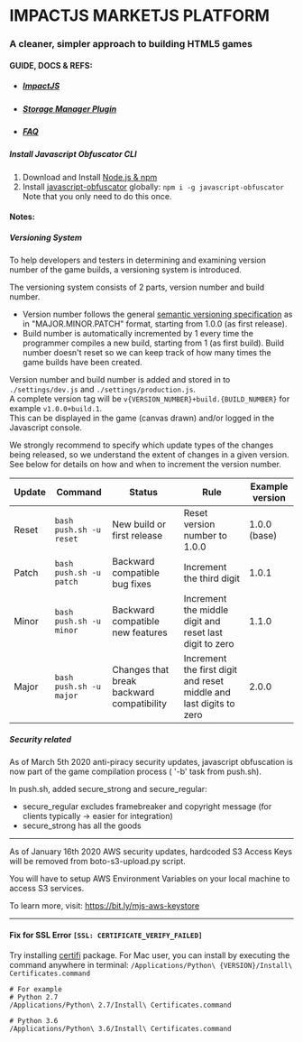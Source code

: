 IMPACTJS MARKETJS PLATFORM
==========================
### A cleaner, simpler approach to building HTML5 games

#### GUIDE, DOCS & REFS:
* ##### [ImpactJS](http://impactjs.com/documentation)
* ##### [Storage Manager Plugin](https://docs.google.com/document/d/14kzaC8yl2QbJzMFEIkIJWviY78GW0Cnz7WF9GRh9Klg/edit?usp=sharing)
* ##### [FAQ](https://bit.ly/mjs-faq)

##### Install Javascript Obfuscator CLI
1. Download and Install [Node.js & npm](https://docs.npmjs.com/getting-started/installing-node)
2. Install [javascript-obfuscator](https://www.npmjs.com/package/javascript-obfuscator) globally: `npm i -g javascript-obfuscator`
Note that you only need to do this once. 

#### Notes: 

##### Versioning System
To help developers and testers in determining and examining version number of the game builds, a versioning system is introduced.  

The versioning system consists of 2 parts, version number and build number. 
- Version number follows the general [semantic versioning specification](http://semver.org/) as in "MAJOR.MINOR.PATCH" format, starting from 1.0.0 (as first release). 
- Build number is automatically incremented by 1 every time the programmer compiles a new build, starting from 1 (as first build). Build number doesn't reset so we can keep track of how many times the game builds have been created. 

Version number and build number is added and stored in to `./settings/dev.js` and `./settings/production.js`.  
A complete version tag will be `v{VERSION_NUMBER}+build.{BUILD_NUMBER}` for example `v1.0.0+build.1`.  
This can be displayed in the game (canvas drawn) and/or logged in the Javascript console. 

We strongly recommend to specify which update types of the changes being released, so we understand the extent of changes in a given version. 
See below for details on how and when to increment the version number. 

| Update | Command                 | Status                                    | Rule                                                               | Example version |
|--------|-------------------------|-------------------------------------------|--------------------------------------------------------------------|-----------------|
| Reset  | `bash push.sh -u reset` | New build or first release                | Reset version number to 1.0.0                                      | 1.0.0 (base)    |
| Patch  | `bash push.sh -u patch` | Backward compatible bug fixes             | Increment the third digit                                          | 1.0.1           |
| Minor  | `bash push.sh -u minor` | Backward compatible new features          | Increment the middle digit and reset last digit to zero            | 1.1.0           |
| Major  | `bash push.sh -u major` | Changes that break backward compatibility | Increment the first digit and reset middle and last digits to zero | 2.0.0           |


##### Security related
As of March 5th 2020 anti-piracy security updates, javascript obfuscation is now part of the game compilation process ( '-b' task from push.sh). 

In push.sh, added secure_strong and secure_regular: 

- secure_regular excludes framebreaker and copyright message (for clients typically -> easier for integration)  
- secure_strong has all the goods

----


As of January 16th 2020 AWS security updates, hardcoded S3 Access Keys will be removed from boto-s3-upload.py script. 

You will have to setup AWS Environment Variables on your local machine to access S3 services. 

To learn more, visit: https://bit.ly/mjs-aws-keystore

----

#### Fix for SSL Error `[SSL: CERTIFICATE_VERIFY_FAILED]`
Try installing [certifi](https://pypi.org/project/certifi/) package. 
For Mac user, you can install by executing the command anywhere in terminal: `/Applications/Python\ {VERSION}/Install\ Certificates.command`

```shell
# For example
# Python 2.7
/Applications/Python\ 2.7/Install\ Certificates.command

# Python 3.6
/Applications/Python\ 3.6/Install\ Certificates.command
```


